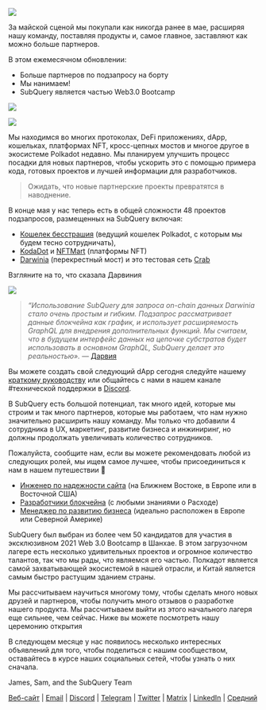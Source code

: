 
![](https://miro.medium.com/max/1400/1*5E_eIJBTvHI7W24ib_Syvw.png)

За майской сценой мы покупали как никогда ранее в мае, расширяя нашу команду, поставляя продукты и, самое главное, заставляют как можно больше партнеров.

В этом ежемесячном обновлении:

-   Больше партнеров по подзапросу на борту
-   Мы нанимаем!
-   SubQuery является частью Web3.0 Bootcamp

![](https://miro.medium.com/freeze/max/60/1*bFOaBnLZUfhRxiQa7fjbwA.gif?q=20)

![](https://miro.medium.com/max/640/1*bFOaBnLZUfhRxiQa7fjbwA.gif)

Мы находимся во многих протоколах, DeFi приложениях, dApp, кошельках, платформах NFT, кросс-цепных мостов и многое другое в экосистеме Polkadot недавно. Мы планируем улучшить процесс посадки для новых партнеров, чтобы ускорить это с помощью примера кода, готовых проектов и лучшей информации для разработчиков.

> Ожидать, что новые партнерские проекты превратятся в наводнение.

В конце мая у нас теперь есть в общей сложности 48 проектов подзапросов, размещенных на SubQuery включая:

-   [Кошелек бесстрашия](https://fearlesswallet.io/) (ведущий кошелек Polkadot, с которым мы будем тесно сотрудничать),
-   [KodaDot](https://kodadot.xyz/) и [NFTMart](https://www.nftmart.io/) (платформы NFT)
-   [Darwinia](https://explorer.subquery.network/subquery/darwinia-network/darwinia) (перекрестный мост) и это тестовая сеть [Crab](https://explorer.subquery.network/subquery/wuminzhe/crab)

Взгляните на то, что сказала Дарвиния

![](https://miro.medium.com/max/1400/0*Bc8P3mcH6rz-KtT0)

> _“Использование SubQuery для запроса on-chain данных Darwinia стало очень простым и гибким. Подзапрос рассматривает данные блокчейна как график, и использует расширяемость GraphQL для внедрения дополнительных функций. Мы считаем, что в будущем интерфейс данных на цепочке субстратов будет использовать в основном GraphQL, SubQuery делает это реальностью»._ — [Дарвия](https://subquery.medium.com/darwinias-network-data-is-now-available-for-free-in-subquery-b4f51c73fb15)

Вы можете создать свой следующий dApp сегодня следуйте нашему [краткому руководству](https://doc.subquery.network/quickstart.html) или общайтесь с нами в нашем канале #технической поддержки в [Discord](https://discord.com/invite/78zg8aBSMG).

В SubQuery есть большой потенциал, так много идей, которые мы строим и так много партнеров, которые мы работаем, что нам нужно значительно расширить нашу команду. Мы только что добавили 4 сотрудника в UX, маркетинг, развитие бизнеса и инжиниринг, но должны продолжать увеличивать количество сотрудников.

Пожалуйста, сообщите нам, если вы можете рекомендовать любой из следующих ролей, мы ищем самое лучшее, чтобы присоединиться к нам в нашем путешествии 🚀

-   [Инженер по надежности сайта](https://dash.recooty.com/openings/details/e44cf9762b402f5d8b5bc36f60304a15) (на Ближнем Востоке, в Европе или в Восточной США)
-   [Разработчики блокчейна](https://dash.recooty.com/openings/details/9578a63fbe545bd82cc5bbe749636af1) (с любыми знаниями о Расходе)
-   [Менеджер по развитию бизнеса](https://rcty.co/3coJPrV) (идеально расположен в Европе или Северной Америке)

SubQuery был выбран из более чем 50 кандидатов для участия в эксклюзивном 2021 Web 3.0 Bootcamp в Шанхае. В этом загрузочном лагере есть несколько удивительных проектов и огромное количество талантов, так что мы рады, что являемся его частью. Полкадот является самой захватывающей экосистемой в нашей отрасли, и Китай является самым быстро растущим зданием страны.

Мы рассчитываем научиться многому тому, чтобы сделать много новых друзей и партнеров, чтобы получить много отзывов о разработке нашего продукта. Мы рассчитываем выйти из этого начального лагеря еще сильнее, чем сейчас. Ниже вы можете посмотреть нашу церемонию открытия

В следующем месяце у нас появилось несколько интересных объявлений для того, чтобы поделиться с нашим сообществом, оставайтесь в курсе наших социальных сетей, чтобы узнать о них сначала.

James, Sam, and the SubQuery Team

[Веб-сайт](https://subquery.network/) | [Email](mailto:hello@subquery.network) | [Discord](https://discord.com/invite/78zg8aBSMG) | [Telegram](https://t.me/subquerynetwork) | [Twitter](https://twitter.com/subquerynetwork) | [Matrix](https://matrix.to/#/#subquery:matrix.org) | [LinkedIn](https://www.linkedin.com/company/subquery) | [Средний](https://subquery.medium.com/)